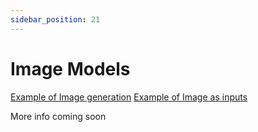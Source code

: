 ```yaml
---
sidebar_position: 21
---
```


# Image Models

[Example of Image generation](https://github.com/langchain4j/langchain4j-examples/blob/main/open-ai-examples/src/main/java/OpenAiImageModelExamples.java)
[Example of Image as inputs](https://github.com/langchain4j/langchain4j-examples/blob/5c5fc14613101a84fe32b39200e30701fec45194/open-ai-examples/src/main/java/OpenAiChatModelExamples.java#L37)

More info coming soon
